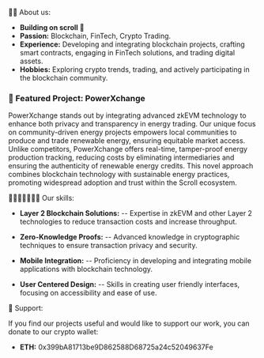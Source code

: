 🙋‍♂️ About us:   
- **Building on scroll 📜**
- **Passion:** Blockchain, FinTech, Crypto Trading.
- **Experience:** Developing and integrating blockchain projects, crafting smart contracts, engaging in FinTech solutions, and trading digital assets.
- **Hobbies:** Exploring crypto trends, trading, and actively participating in the blockchain community.

### 🌟 Featured Project: PowerXchange
PowerXchange stands out by integrating advanced zkEVM technology to enhance both privacy and transparency in energy trading. Our unique focus on community-driven energy projects empowers local communities to produce and trade renewable energy, ensuring equitable market access. Unlike competitors, PowerXchange offers real-time, tamper-proof energy production tracking, reducing costs by eliminating intermediaries and ensuring the authenticity of renewable energy credits. This novel approach combines blockchain technology with sustainable energy practices, promoting widespread adoption and trust within the Scroll ecosystem.  


 👩🏻‍💻📓✍🏻💡 Our skills:  

- **Layer 2 Blockchain Solutions:**
   -- Expertise in zkEVM and other Layer 2 technologies to reduce transaction costs and increase throughput.

- **Zero-Knowledge Proofs:**
   -- Advanced knowledge in cryptographic techniques to ensure transaction privacy and security.

- **Mobile Integration:**
   -- Proficiency in developing and integrating mobile applications with blockchain technology.

- **User Centered Design:**
   -- Skills in creating user friendly interfaces, focusing on accessibility and ease of use.


 🙌 Support:

If you find our projects useful and would like to support our work, you can donate to our crypto wallet:
- **ETH:** 0x399bA81713be9D862588D68725a24c52049637Fe  


<!---
PowerXchange/PowerXchange is a ✨ special ✨ repository because its `README.md` (this file) appears on your GitHub profile.
You can click the Preview link to take a look at your changes.
--->
